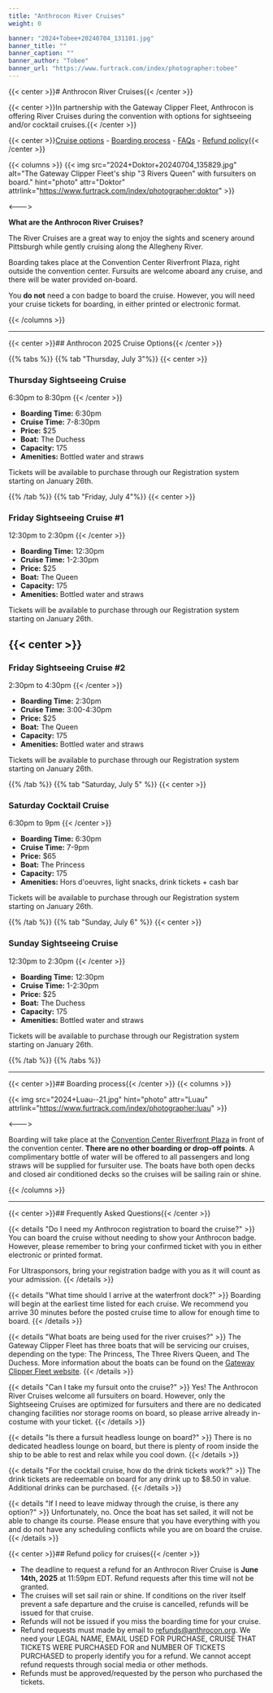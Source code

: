 ```yaml
---
title: "Anthrocon River Cruises"
weight: 0

banner: "2024+Tobee+20240704_131101.jpg"
banner_title: ""
banner_caption: ""
banner_author: "Tobee"
banner_url: "https://www.furtrack.com/index/photographer:tobee"
---
```


{{< center >}}# Anthrocon River Cruises{{< /center >}}

{{< center >}}In partnership with the Gateway Clipper Fleet, Anthrocon is offering River Cruises during the convention with options for sightseeing and/or cocktail cruises.{{< /center >}}

{{< center >}}[Cruise options](#anthrocon-2025-cruise-options) - [Boarding process](#boarding-process) - [FAQs](#frequently-asked-questions) - [Refund policy](#refund-policy-for-cruises){{< /center >}}

{{< columns >}}
{{< img src="2024+Doktor+20240704_135829.jpg" alt="The Gateway Clipper Fleet's ship &quot;3 Rivers Queen&quot; with fursuiters on board." hint="photo" attr="Doktor" attrlink="https://www.furtrack.com/index/photographer:doktor" >}}

<--->

**What are the Anthrocon River Cruises?**

The River Cruises are a great way to enjoy the sights and scenery around Pittsburgh while gently cruising along the Allegheny River.

Boarding takes place at the Convention Center Riverfront Plaza, right outside the convention center. Fursuits are welcome aboard any cruise, and there will be water provided on-board.

You **do not** need a con badge to board the cruise. However, you will need your cruise tickets for boarding, in either printed or electronic format.

{{< /columns >}}

***

{{< center >}}## Anthrocon 2025 Cruise Options{{< /center >}}

{{% tabs %}}
{{% tab "Thursday, July 3"%}}
{{< center >}}
### Thursday Sightseeing Cruise
6:30pm to 8:30pm
{{< /center >}}
* **Boarding Time:** 6:30pm
* **Cruise Time:** 7-8:30pm
* **Price:** $25
* **Boat:** The Duchess
* **Capacity:** 175
* **Amenities:** Bottled water and straws

Tickets will be available to purchase through our Registration system starting on January 26th.

{{% /tab %}}
{{% tab "Friday, July 4"%}}
{{< center >}}
### Friday Sightseeing Cruise #1
12:30pm to 2:30pm
{{< /center >}}
* **Boarding Time:** 12:30pm
* **Cruise Time:** 1-2:30pm
* **Price:** $25
* **Boat:** The Queen
* **Capacity:** 175
* **Amenities:** Bottled water and straws

Tickets will be available to purchase through our Registration system starting on January 26th.

{{< center >}}
---
### Friday Sightseeing Cruise #2
2:30pm to 4:30pm
{{< /center >}}
* **Boarding Time:** 2:30pm
* **Cruise Time:** 3:00-4:30pm
* **Price:** $25
* **Boat:** The Queen
* **Capacity:** 175
* **Amenities:** Bottled water and straws

Tickets will be available to purchase through our Registration system starting on January 26th.

{{% /tab %}}
{{% tab "Saturday, July 5" %}}
{{< center >}}
### Saturday Cocktail Cruise
6:30pm to 9pm
{{< /center >}}
* **Boarding Time:** 6:30pm
* **Cruise Time:** 7-9pm
* **Price:** $65
* **Boat:** The Princess
* **Capacity:** 175
* **Amenities:** Hors d'oeuvres, light snacks, drink tickets + cash bar

Tickets will be available to purchase through our Registration system starting on January 26th.

{{% /tab %}}
{{% tab "Sunday, July 6" %}}
{{< center >}}
### Sunday Sightseeing Cruise
12:30pm to 2:30pm
{{< /center >}}
* **Boarding Time:** 12:30pm
* **Cruise Time:** 1-2:30pm
* **Price:** $25
* **Boat:** The Duchess
* **Capacity:** 175
* **Amenities:** Bottled water and straws

Tickets will be available to purchase through our Registration system starting on January 26th.

{{% /tab %}}
{{% /tabs %}}

***

{{< center >}}## Boarding process{{< /center >}}
{{< columns >}}

{{< img src="2024+Luau--21.jpg" hint="photo" attr="Luau" attrlink="https://www.furtrack.com/index/photographer:luau" >}}

<--->

Boarding will take place at the [Convention Center Riverfront Plaza](https://www.google.com/maps/place/Convention+Center+Riverfront+Plaza/@40.4466298,-79.9981438,17.6z/data=%25214m5%25213m4%25211s0x8834f3e2d1b52e63:0x3fcb157773936665%25218m2%25213d40.4462946%25214d-79.9964557) in front of the convention center. **There are no other boarding or drop-off points**. A complimentary bottle of water will be offered to all passengers and long straws will be supplied for fursuiter use.
The boats have both open decks and closed air conditioned decks so the cruises will be sailing rain or shine.

{{< /columns >}}

***

{{< center >}}## Frequently Asked Questions{{< /center >}}

{{< details "Do I need my Anthrocon registration to board the cruise?" >}}
You can board the cruise without needing to show your Anthrocon badge. However, please remember to bring your confirmed ticket with you in either electronic or printed format.

For Ultrasponsors, bring your registration badge with you as it will count as your admission.
{{< /details >}}

{{< details "What time should I arrive at the waterfront dock?" >}}
Boarding will begin at the earliest time listed for each cruise. We recommend you arrive 30 minutes before the posted cruise time to allow for enough time to board.
{{< /details >}}

{{< details "What boats are being used for the river cruises?" >}}
The Gateway Clipper Fleet has three boats that will be servicing our cruises, depending on the type: The Princess, The Three Rivers Queen, and The Duchess. More information about the boats can be found on the [Gateway Clipper Fleet website](https://www.gatewayclipper.com/about-us/boats/).
{{< /details >}}

{{< details "Can I take my fursuit onto the cruise?" >}}
Yes! The Anthrocon River Cruises welcome all fursuiters on board. However, only the Sightseeing Cruises are optimized for fursuiters and there are no dedicated changing facilities nor storage rooms on board, so please arrive already in-costume with your ticket.
{{< /details >}}

{{< details "Is there a fursuit headless lounge on board?" >}}
There is no dedicated headless lounge on board, but there is plenty of room inside the ship to be able to rest and relax while you cool down.
{{< /details >}}

{{< details "For the cocktail cruise, how do the drink tickets work?" >}}
The drink tickets are redeemable on board for any drink up to $8.50 in value. Additional drinks can be purchased.
{{< /details >}}

{{< details "If I need to leave midway through the cruise, is there any option?" >}}
Unfortunately, no. Once the boat has set sailed, it will not be able to change its course. Please ensure that you have everything with you and do not have any scheduling conflicts while you are on board the cruise.
{{< /details >}}

{{< center >}}## Refund policy for cruises{{< /center >}}

- The deadline to request a refund for an Anthrocon River Cruise is **June 14th, 2025** at 11:59pm EDT. Refund requests after this time will not be granted.
- The cruises will set sail rain or shine. If conditions on the river itself prevent a safe departure and the cruise is cancelled, refunds will be issued for that cruise.
- Refunds will not be issued if you miss the boarding time for your cruise.
- Refund requests must made by email to [refunds@anthrocon.org](mailto:refunds@anthrocon.org). We need your LEGAL NAME, EMAIL USED FOR PURCHASE, CRUISE THAT TICKETS WERE PURCHASED FOR and NUMBER OF TICKETS PURCHASED to properly identify you for a refund. We cannot accept refund requests through social media or other methods.
- Refunds must be approved/requested by the person who purchased the tickets.
